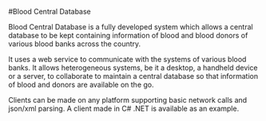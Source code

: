 #Blood Central Database

Blood Central Database is a fully developed system which allows a central database to be kept containing information of blood and blood donors of various blood banks across the country.

It uses a web service to communicate with the systems of various blood banks. It allows heterogeneous systems, be it a desktop, a handheld device or a server, to collaborate to maintain a central database so that information of blood and donors are available on the go.

Clients can be made on any platform supporting basic network calls and json/xml parsing. A client made in C# .NET is available as an example.